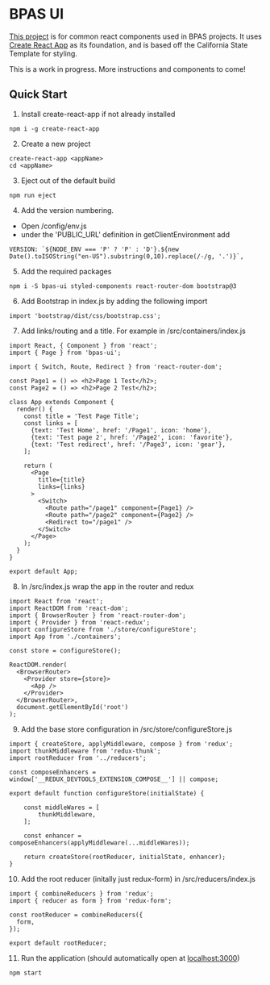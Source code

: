 # BPAS UI 

[This project](https://github.com/vollmerr/bpas-ui) is for common react components used in BPAS projects. It uses [Create React App](https://github.com/facebookincubator/create-react-app) as its foundation, and is based off the California State Template for styling.

This is a work in progress. More instructions and components to come!


## Quick Start

1. Install create-react-app if not already installed

```
npm i -g create-react-app
```

2. Create a new project

```
create-react-app <appName>
cd <appName>
```

3. Eject out of the default build

```
npm run eject
```

4. Add the version numbering.
* Open /config/env.js
* under the 'PUBLIC_URL' definition in getClientEnvironment add

```
VERSION: `${NODE_ENV === 'P' ? 'P' : 'D'}.${new Date().toISOString("en-US").substring(0,10).replace(/-/g, '.')}`,
```

5. Add the required packages

```
npm i -S bpas-ui styled-components react-router-dom bootstrap@3
```

6. Add Bootstrap in index.js by adding the following import

```
import 'bootstrap/dist/css/bootstrap.css';
```

7. Add links/routing and a title. For example in /src/containers/index.js

```
import React, { Component } from 'react';
import { Page } from 'bpas-ui';

import { Switch, Route, Redirect } from 'react-router-dom';

const Page1 = () => <h2>Page 1 Test</h2>;
const Page2 = () => <h2>Page 2 Test</h2>;

class App extends Component {
  render() {
    const title = 'Test Page Title';
    const links = [
      {text: 'Test Home', href: '/Page1', icon: 'home'},
      {text: 'Test page 2', href: '/Page2', icon: 'favorite'},
      {text: 'Test redirect', href: '/Page3', icon: 'gear'},
    ];

    return (
      <Page 
        title={title}
        links={links}
      >
        <Switch>
          <Route path="/page1" component={Page1} />
          <Route path="/page2" component={Page2} />
          <Redirect to="/page1" />
        </Switch>
      </Page>
    );
  }
}

export default App;
```

8. In /src/index.js wrap the app in the router and redux

```
import React from 'react';
import ReactDOM from 'react-dom';
import { BrowserRouter } from 'react-router-dom';
import { Provider } from 'react-redux';
import configureStore from './store/configureStore';
import App from './containers';

const store = configureStore();

ReactDOM.render(
  <BrowserRouter>
    <Provider store={store}>
      <App />
    </Provider>
  </BrowserRouter>, 
  document.getElementById('root')
);
```

9. Add the base store configuration in /src/store/configureStore.js

```
import { createStore, applyMiddleware, compose } from 'redux';
import thunkMiddleware from 'redux-thunk';
import rootReducer from '../reducers';

const composeEnhancers = window['__REDUX_DEVTOOLS_EXTENSION_COMPOSE__'] || compose;

export default function configureStore(initialState) {

    const middleWares = [
        thunkMiddleware,
    ];

    const enhancer = composeEnhancers(applyMiddleware(...middleWares));

    return createStore(rootReducer, initialState, enhancer);
}
```

10. Add the root reducer (initally just redux-form) in /src/reducers/index.js

```
import { combineReducers } from 'redux';
import { reducer as form } from 'redux-form';

const rootReducer = combineReducers({
  form,
});

export default rootReducer;
```

11. Run the application (should automatically open at [localhost:3000](http://localhost:3000))

```
npm start
```
